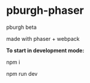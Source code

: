 # pburgh-phaser
pburgh beta

made with phaser + webpack


**To start in development mode:**

npm i

npm run dev
